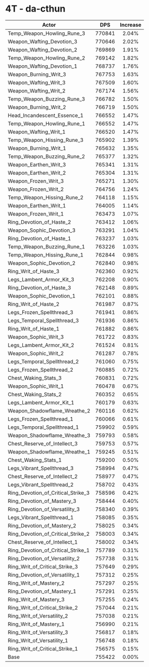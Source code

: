 # 4T - da-cthun
| Actor | DPS | Increase |
|---|:---:|:---:|
|Temp_Weapon_Howling_Rune_3|770841|2.04%|
|Weapon_Wafting_Devotion_3|770646|2.02%|
|Weapon_Wafting_Devotion_2|769869|1.91%|
|Temp_Weapon_Howling_Rune_2|769142|1.82%|
|Weapon_Wafting_Devotion_1|768737|1.76%|
|Weapon_Burning_Writ_3|767753|1.63%|
|Weapon_Wafting_Writ_3|767509|1.60%|
|Weapon_Wafting_Writ_2|767174|1.56%|
|Temp_Weapon_Buzzing_Rune_3|766782|1.50%|
|Weapon_Burning_Writ_2|766719|1.50%|
|Head_Incandescent_Essence_1|766552|1.47%|
|Temp_Weapon_Howling_Rune_1|766552|1.47%|
|Weapon_Wafting_Writ_1|766520|1.47%|
|Temp_Weapon_Hissing_Rune_3|765902|1.39%|
|Weapon_Burning_Writ_1|765632|1.35%|
|Temp_Weapon_Buzzing_Rune_2|765377|1.32%|
|Weapon_Earthen_Writ_3|765341|1.31%|
|Weapon_Earthen_Writ_2|765304|1.31%|
|Weapon_Frozen_Writ_3|765271|1.30%|
|Weapon_Frozen_Writ_2|764756|1.24%|
|Temp_Weapon_Hissing_Rune_2|764118|1.15%|
|Weapon_Earthen_Writ_1|764005|1.14%|
|Weapon_Frozen_Writ_1|763473|1.07%|
|Ring_Devotion_of_Haste_2|763412|1.06%|
|Weapon_Sophic_Devotion_3|763291|1.04%|
|Ring_Devotion_of_Haste_1|763237|1.03%|
|Temp_Weapon_Buzzing_Rune_1|763226|1.03%|
|Temp_Weapon_Hissing_Rune_1|762844|0.98%|
|Weapon_Sophic_Devotion_2|762840|0.98%|
|Ring_Writ_of_Haste_3|762360|0.92%|
|Legs_Lambent_Armor_Kit_3|762208|0.90%|
|Ring_Devotion_of_Haste_3|762148|0.89%|
|Weapon_Sophic_Devotion_1|762101|0.88%|
|Ring_Writ_of_Haste_2|761987|0.87%|
|Legs_Frozen_Spellthread_3|761941|0.86%|
|Legs_Temporal_Spellthread_3|761936|0.86%|
|Ring_Writ_of_Haste_1|761882|0.86%|
|Weapon_Sophic_Writ_3|761722|0.83%|
|Legs_Lambent_Armor_Kit_2|761524|0.81%|
|Weapon_Sophic_Writ_2|761287|0.78%|
|Legs_Temporal_Spellthread_2|761060|0.75%|
|Legs_Frozen_Spellthread_2|760885|0.72%|
|Chest_Waking_Stats_3|760831|0.72%|
|Weapon_Sophic_Writ_1|760478|0.67%|
|Chest_Waking_Stats_2|760352|0.65%|
|Legs_Lambent_Armor_Kit_1|760179|0.63%|
|Weapon_Shadowflame_Wreathe_2|760116|0.62%|
|Legs_Frozen_Spellthread_1|760066|0.61%|
|Legs_Temporal_Spellthread_1|759902|0.59%|
|Weapon_Shadowflame_Wreathe_3|759793|0.58%|
|Chest_Reserve_of_Intellect_3|759753|0.57%|
|Weapon_Shadowflame_Wreathe_1|759245|0.51%|
|Chest_Waking_Stats_1|759200|0.50%|
|Legs_Vibrant_Spellthread_3|758994|0.47%|
|Chest_Reserve_of_Intellect_2|758977|0.47%|
|Legs_Vibrant_Spellthread_2|758702|0.43%|
|Ring_Devotion_of_Critical_Strike_3|758596|0.42%|
|Ring_Devotion_of_Mastery_3|758444|0.40%|
|Ring_Devotion_of_Versatility_3|758340|0.39%|
|Legs_Vibrant_Spellthread_1|758085|0.35%|
|Ring_Devotion_of_Mastery_2|758025|0.34%|
|Ring_Devotion_of_Critical_Strike_2|758003|0.34%|
|Chest_Reserve_of_Intellect_1|758002|0.34%|
|Ring_Devotion_of_Critical_Strike_1|757789|0.31%|
|Ring_Devotion_of_Versatility_2|757738|0.31%|
|Ring_Writ_of_Critical_Strike_3|757649|0.29%|
|Ring_Devotion_of_Versatility_1|757312|0.25%|
|Ring_Writ_of_Mastery_2|757297|0.25%|
|Ring_Devotion_of_Mastery_1|757291|0.25%|
|Ring_Writ_of_Mastery_3|757255|0.24%|
|Ring_Writ_of_Critical_Strike_2|757044|0.21%|
|Ring_Writ_of_Versatility_2|757038|0.21%|
|Ring_Writ_of_Mastery_1|756990|0.21%|
|Ring_Writ_of_Versatility_3|756817|0.18%|
|Ring_Writ_of_Versatility_1|756748|0.18%|
|Ring_Writ_of_Critical_Strike_1|756575|0.15%|
|Base|755422|0.00%|
